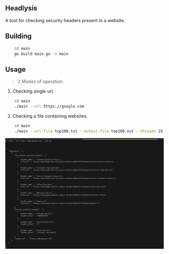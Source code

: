 
## Headlysis

A tool for checking security headers present in a website.


## Building

```bash
	cd main
	go build main.go -o main
```

## Usage

> 2 Modes of operation.


1. Checking single url.
```bash
	cd main
	./main --url https://google.com
```


2. Checking a file containing websites.
```bash
	cd main
	./main --url-file top100.txt --output-file top100.out --threads 25
```
![Image](headlysis.png)


